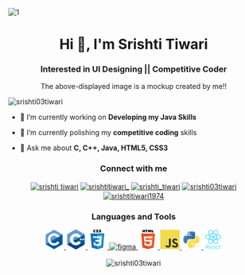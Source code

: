 ![1](https://user-images.githubusercontent.com/99731992/154839945-deb26e42-9248-4b09-a18f-95662e342efb.jpg)
<h1 align="center">Hi 👋, I'm Srishti Tiwari</h1>
<h3 align="center">Interested in UI Designing || Competitive Coder</h3>
<p align="center">The above-displayed image is a mockup created by me!!</p>

<p align="left"> <img src="https://komarev.com/ghpvc/?username=srishti03tiwari&label=Profile%20views&color=0e75b6&style=flat" alt="srishti03tiwari" /> </p>

- 🔭 I’m currently working on **Developing my Java Skills**

- 🌱 I’m currently polishing my **competitive coding** skills

- 💬 Ask me about **C, C++, Java, HTML5, CSS3**

<h3 align="center">Connect with me</h3>
<p align="center">
<a href="https://linkedin.com/in/srishti tiwari" target="blank"><img align="center" src="https://raw.githubusercontent.com/rahuldkjain/github-profile-readme-generator/master/src/images/icons/Social/linked-in-alt.svg" alt="srishti tiwari" height="30" width="40" /></a>
<a href="https://instagram.com/srishtitiwari_" target="blank"><img align="center" src="https://raw.githubusercontent.com/rahuldkjain/github-profile-readme-generator/master/src/images/icons/Social/instagram.svg" alt="srishtitiwari_" height="30" width="40" /></a>
<a href="https://www.hackerrank.com/srishti_tiwari" target="blank"><img align="center" src="https://raw.githubusercontent.com/rahuldkjain/github-profile-readme-generator/master/src/images/icons/Social/hackerrank.svg" alt="srishti_tiwari" height="30" width="40" /></a>
<a href="https://www.leetcode.com/srishti03tiwari" target="blank"><img align="center" src="https://raw.githubusercontent.com/rahuldkjain/github-profile-readme-generator/master/src/images/icons/Social/leet-code.svg" alt="srishti03tiwari" height="30" width="40" /></a>
<a href="https://auth.geeksforgeeks.org/user/srishtitiwari1974" target="blank"><img align="center" src="https://raw.githubusercontent.com/rahuldkjain/github-profile-readme-generator/master/src/images/icons/Social/geeks-for-geeks.svg" alt="srishtitiwari1974" height="30" width="40" /></a>
</p>

<h3 align="center">Languages and Tools</h3>
<p align="center"> <a href="https://www.cprogramming.com/" target="_blank" rel="noreferrer"> <img src="https://raw.githubusercontent.com/devicons/devicon/master/icons/c/c-original.svg" alt="c" width="40" height="40"/> </a> <a href="https://www.w3schools.com/cpp/" target="_blank" rel="noreferrer"> <img src="https://raw.githubusercontent.com/devicons/devicon/master/icons/cplusplus/cplusplus-original.svg" alt="cplusplus" width="40" height="40"/> </a> <a href="https://www.w3schools.com/css/" target="_blank" rel="noreferrer"> <img src="https://raw.githubusercontent.com/devicons/devicon/master/icons/css3/css3-original-wordmark.svg" alt="css3" width="40" height="40"/> </a> <a href="https://www.figma.com/" target="_blank" rel="noreferrer"> <img src="https://www.vectorlogo.zone/logos/figma/figma-icon.svg" alt="figma" width="40" height="40"/> </a> <a href="https://www.w3.org/html/" target="_blank" rel="noreferrer"> <img src="https://raw.githubusercontent.com/devicons/devicon/master/icons/html5/html5-original-wordmark.svg" alt="html5" width="40" height="40"/> </a> <a href="https://developer.mozilla.org/en-US/docs/Web/JavaScript" target="_blank" rel="noreferrer"> <img src="https://raw.githubusercontent.com/devicons/devicon/master/icons/javascript/javascript-original.svg" alt="javascript" width="40" height="40"/> </a> <a href="https://www.python.org" target="_blank" rel="noreferrer"> <img src="https://raw.githubusercontent.com/devicons/devicon/master/icons/python/python-original.svg" alt="python" width="40" height="40"/> </a> <a href="https://reactjs.org/" target="_blank" rel="noreferrer"> <img src="https://raw.githubusercontent.com/devicons/devicon/master/icons/react/react-original-wordmark.svg" alt="react" width="40" height="40"/> </a> </p>

<p align="center"><img align="center" src="https://github-readme-streak-stats.herokuapp.com/?user=srishti03tiwari&" alt="srishti03tiwari" /></p>
